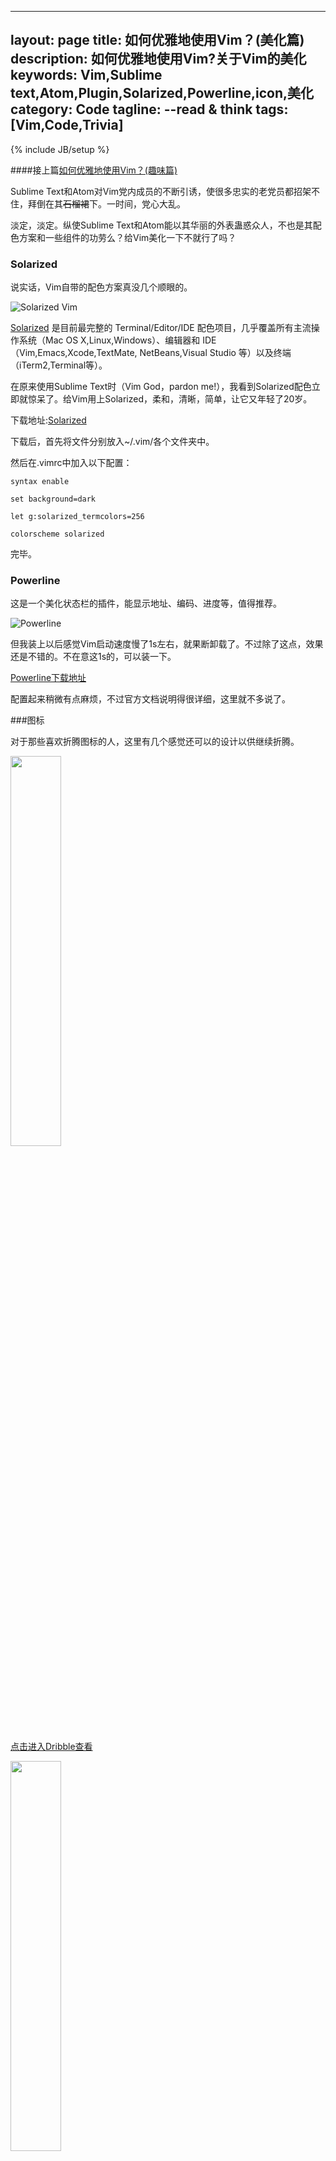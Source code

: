 ---- 
layout: page
title: 如何优雅地使用Vim？(美化篇)
description: 如何优雅地使用Vim?关于Vim的美化
keywords: Vim,Sublime text,Atom,Plugin,Solarized,Powerline,icon,美化
category: Code
tagline: --read & think
tags: [Vim,Code,Trivia]
---
{% include JB/setup %}

####接上篇[如何优雅地使用Vim？(趣味篇)](http://jackiekuo.com/code/2014/05/02/use-vim-the-fun-way/)

Sublime Text和Atom对Vim党内成员的不断引诱，使很多忠实的老党员都招架不住，拜倒在其<del>石榴裙</del>下。一时间，党心大乱。

淡定，淡定。纵使Sublime Text和Atom能以其华丽的外表蛊惑众人，不也是其配色方案和一些组件的功劳么？给Vim美化一下不就行了吗？

### Solarized

说实话，Vim自带的配色方案真没几个顺眼的。

![Solarized Vim](http://pic.yupoo.com/jok3r/DJI2Vg82/medish.jpg)

[Solarized](http://ethanschoonover.com/solarized) 是目前最完整的 Terminal/Editor/IDE 配色项目，几乎覆盖所有主流操作系统（Mac OS X,Linux,Windows）、编辑器和 IDE（Vim,Emacs,Xcode,TextMate, NetBeans,Visual Studio 等）以及终端（iTerm2,Terminal等）。

在原来使用Sublime Text时（Vim God，pardon me!），我看到Solarized配色立即就惊呆了。给Vim用上Solarized，柔和，清晰，简单，让它又年轻了20岁。

下载地址:[Solarized](https://github.com/altercation/vim-colors-solarized)

下载后，首先将文件分别放入~/.vim/各个文件夹中。

然后在.vimrc中加入以下配置：

`syntax enable`

`set background=dark`

`let g:solarized_termcolors=256`

`colorscheme solarized`

完毕。

### Powerline

这是一个美化状态栏的插件，能显示地址、编码、进度等，值得推荐。

![Powerline](http://pic.yupoo.com/jok3r/DJIaCBFt/medish.jpg)

但我装上以后感觉Vim启动速度慢了1s左右，就果断卸载了。不过除了这点，效果还是不错的。不在意这1s的，可以装一下。

[Powerline下载地址](https://github.com/Lokaltog/vim-powerline)

配置起来稍微有点麻烦，不过官方文档说明得很详细，这里就不多说了。

###图标

对于那些喜欢折腾图标的人，这里有几个感觉还可以的设计以供继续折腾。

<img src="https://d13yacurqjgara.cloudfront.net/users/2008/screenshots/1435854/vim-icon-dribbble_1x.png" width=40%>

[点击进入Dribble查看](https://dribbble.com/shots/1435854-Vim-Replacement-Icon?list=searches&tag=vim&offset=8)

<img src="https://d13yacurqjgara.cloudfront.net/users/2086/screenshots/121306/shot_1298917103.png" width=40%>

[点击进入Dribble查看](https://dribbble.com/shots/121306-MacVim-Replacement-Icon?list=searches&tag=vim&offset=3)


<img src="https://d13yacurqjgara.cloudfront.net/users/54729/screenshots/528514/macvim.png" width=40%>

[点击进入Dribble查看](https://dribbble.com/shots/528514-Vim-replacement-icon?list=searches&tag=vim&offset=16)

### 未完待续